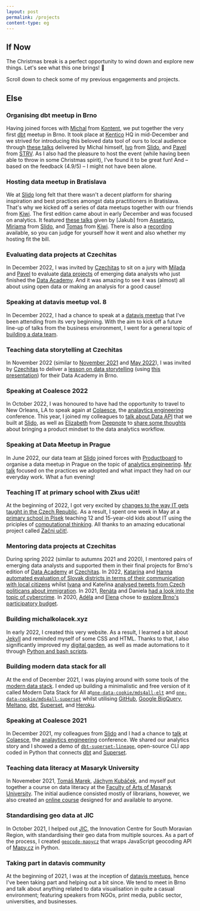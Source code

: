 ```yaml
---
layout: post
permalink: /projects
content-type: eg
---
```


## If Now
The Christmas break is a perfect opportunity to wind down and explore new things. Let's see what this one brings! 🎁

Scroll down to check some of my previous engagements and projects.

## Else

### Organising dbt meetup in Brno
Having joined forces with [Michal](https://www.linkedin.com/in/dubravcik) from [Kontent](https://kontent.ai/), we put together the very first [dbt](https://www.getdbt.com/) meetup in Brno. It took place at [Kentico](https://www.kentico.com/) HQ in mid-December and we strived for introducing this beloved data tool of ours to local audience through [these talks](https://docs.google.com/presentation/d/1XZS-x6uIiNbAKBOUHOGq-c8pg7Q-uYYh2FbHIMqeSus/edit?usp=sharing) delivered by Michal himself, [Ivo](https://www.linkedin.com/in/ivan-steiner) from [Slido](https://www.slido.com/), and [Pavel](https://www.linkedin.com/in/jezekpavel) from [STRV](https://www.strv.com/). As I also had the pleasure to host the event (while having been able to throw in some Christmas spirit), I've found it to be great fun! And – based on the feedback (4.9/5) – I might not have been alone.

### Hosting data meetup in Bratislava
We at [Slido](https://www.slido.com/) long felt that there wasn't a decent platform for sharing inspiration and best practices amongst data practitioners in Bratislava. That's why we kicked off a series of data meetups together with our friends from [Kiwi](https://www.kiwi.com/). The first edition came about in early December and was focused on analytics. It featured [these talks](https://docs.google.com/presentation/d/16lasZVOzDS87bCialZzpAa2Q9JS2zEbx8mEaH5euN9c/edit?usp=sharing) given by [Jakub] from [Assetario](https://www.assetario.com/), [Miriama](https://www.linkedin.com/in/miriama-k%C5%99%C3%AD%C5%BEkov%C3%A1-998731114) from [Slido](https://www.slido.com/), and [Tomas](https://www.linkedin.com/in/tomas-tremko) from [Kiwi](https://www.kiwi.com/). There is also a [recording](https://www.youtube.com/watch?v=aiY3TYQfLNU) available, so you can judge for yourself how it went and also whether my hosting fit the bill.

### Evaluating data projects at Czechitas
In December 2022, I was invited by [Czechitas](https://www.czechitas.cz/en) to sit on a jury with [Milada](https://www.linkedin.com/in/milada-sejnohova) and [Pavel](https://www.linkedin.com/in/pavel-klammert-9500046b) to evaluate [data projects](https://docs.google.com/spreadsheets/d/1bag3ntZsNyq9fi0AK2qWAF-6qQiTyrRr3dIO4FrkWJ8/edit?usp=sharing) of emerging data analysts who just finished the [Data Academy](https://www.czechitas.cz/kurzy/digitalni-akademie-data). And it was amazing to see it was (almost) all about using open data or making an analysis for a good cause!

### Speaking at datavis meetup vol. 8
In December 2022, I had a chance to speak at a [datavis meetup](https://datavismeetup.cz/) that I've been attending from its very beginning. With the aim to kick off a future line-up of talks from the business environment, I went for a general topic of [building a data team](https://docs.google.com/presentation/d/1vZcHtejtTQ7_QGLndS1ShC5O3jNxkKjjv5abtNH77M4/edit?usp=sharing).

### Teaching data storytelling at Czechitas
In November 2022 (similar to [November 2021](https://youtu.be/YoCbP-f_fEc) and [May 2022](https://youtu.be/XbPFNBdAdW0)), I was invited by [Czechitas](https://www.czechitas.cz/en) to deliver a [lesson on data storytelling](https://youtu.be/m0n4mWlg6bE) (using [this presentation](https://docs.google.com/presentation/d/17Zkeod1o1TYxVw-lFX49y0mSwqA7utFAatEMl4YsjIY/edit?usp=sharing)) for their Data Academy in Brno.

### Speaking at Coalesce 2022
In October 2022, I was honoured to have had the opportunity to travel to New Orleans, LA to speak again at [Colaesce](https://coalesce.getdbt.com/), the [analaytics engineering](https://www.getdbt.com/what-is-analytics-engineering/) conference. This year, I joined my colleagues to [talk about Data API](https://youtu.be/SIZ4b0HJbUo) that we built at [Slido](https://www.slido.com/), as well as [Elizabeth](https://www.linkedin.com/in/adlha) from [Deepnote](https://deepnote.com/) to [share some thoughts](https://youtu.be/VdiYC8LU4a0) about bringing a product mindset to the data analytics workflow.

### Speaking at Data Meetup in Prague
In June 2022, our data team at [Slido](https://www.slido.com/) joined forces with [Productboard](https://www.productboard.com/) to organise a data meetup in Prague on the topic of [analytics engineering](https://www.getdbt.com/what-is-analytics-engineering/). [My talk](https://youtu.be/x-NNLfh1jJA) focused on the practices we adopted and what impact they had on our everyday work. What a fun evening!

### Teaching IT at primary school with Zkus učit!
At the beginning of 2022, I got very excited by [changes to the way IT gets taught in the Czech Republic](https://revize.edu.cz/). As a result, I spent one week in May at a [primary school in Písek](https://www.zstylova.cz/eng/) teaching 12 and 15-year-old kids about IT using the priciples of [computational thinking](https://www.imysleni.cz/about-the-project). All thanks to an amazing educational project called [Začni učit!](https://zacniucit.cz/).

### Mentoring data projects at Czechitas
During spring 2022 (similar to autumns 2021 and 2020), I mentored pairs of emerging data analysts and supported them in their final projects for Brno's edition of [Data Academy](https://www.czechitas.cz/kurzy/digitalni-akademie-data) at [Czechitas](https://www.czechitas.cz/en). In 2022, [Katarína](https://www.linkedin.com/in/katarina-hlavacova/) and [Hanna](https://www.linkedin.com/in/hanna-de-lange-146a8b147/) [automated evaluation of Slovak districts in terms of their communication with local citizens](https://medium.com/@hanna.de.lange1991/odkaz-pre-starostu-automation-and-analysis-of-slovak-districts-evaluation-in-their-interaction-220b6058bfdc) whilst [Ivana](https://www.linkedin.com/in/ivana-benova/) and Kateřina [analysed tweets from Czech politicans about immigration](https://medium.com/@ivca.benova/anal%C3%BDza-tweet%C5%AF-poslanc%C5%AF-zam%C4%9B%C5%99en%C3%A1-na-t%C3%A9ma-uprchlictv%C3%AD-v-letech-2015-a-2022-d3306ab96b43). In 2021, [Renáta](https://www.linkedin.com/in/renata-turonova/) and Daniela [had a look into the topic of cybercrime](https://public.tableau.com/views/DAPROJEKTJakbezpenojevkyberprostoru/Dashboard1?:language=en-GB&:display_count=n&:origin=viz_share_link).
In 2020, [Adéla](https://www.linkedin.com/in/adela-procha/) and [Elena](https://www.linkedin.com/in/elena-gorokhova/) chose to [explore Brno's participatory budget](https://public.tableau.com/views/PaRo-grafy1/NavigationDB?:language=en-GB&:display_count=n&:origin=viz_share_link).

### Building michalkolacek.xyz
In early 2022, I created this very website. As a result, I learned a bit about [Jekyll](https://jekyllrb.com/) and reminded myself of some CSS and HTML. Thanks to that, I also significantly improved my [digital garden](/notes), as well as made automations to it through [Python and bash scripts](https://github.com/one-data-cookie/one-data-cookie.github.io/tree/main/utilities).

### Building modern data stack for all
At the end of December 2021, I was playing around with some tools of the [modern data stack](https://blog.getdbt.com/future-of-the-modern-data-stack/). I ended up building a minimalistic and free version of it called Modern Data Stack for All at[`one-data-cookie/mds4all-elt`](https://github.com/one-data-cookie/mds4all-elt) and [`one-data-cookie/mds4all-superset`](https://github.com/one-data-cookie/mds4all-superset) whilst utilising [GitHub](https://github.com/), [Google BigQuery](https://cloud.google.com/bigquery/), [Meltano](https://meltano.com/), [dbt](https://www.getdbt.com/), [Superset](https://superset.apache.org/), and [Heroku](https://dashboard.heroku.com/).

### Speaking at Coalesce 2021
In December 2021, my colleagues from [Slido](https://www.slido.com/) and I had a chance to [talk](https://youtu.be/YA0yqYSs9BQ) at [Colaesce](https://coalesce.getdbt.com/), the [analaytics engineering](https://www.getdbt.com/what-is-analytics-engineering/) conference. We shared our analytics story and I showed a demo of [`dbt-superset-lineage`](https://github.com/slidoapp/dbt-superset-lineage), open-source CLI app coded in Python that connects [dbt](https://www.getdbt.com/) and [Superset](https://superset.apache.org/).

### Teaching data literacy at Masaryk University
In Novemeber 2021, [Tomáš Marek](https://www.marektomas.cz/), [Jáchym Kubáček](https://www.linkedin.com/in/j%C3%A1chym-kub%C3%A1%C4%8Dek/), and myself put together a course on data literacy at the [Faculty of Arts of Masaryk University](https://www.phil.muni.cz/en). The initial audience consisted mostly of librarians, however, we also created an [online course](https://kisk.phil.muni.cz/kisk4future/datova-gramotnost) designed for and available to anyone.

### Standardising geo data at JIC
In October 2021, I helped out [JIC](https://www.jic.cz/en/), the Innovation Centre for South Moravian Region, with standardising their geo data from multiple sources. As a part of the process, I created [`geocode-mapycz`](https://github.com/one-data-cookie/geocode-mapycz) that wraps JavaScript geocoding API of [Mapy.cz](https://en.mapy.cz/) in Python.

### Taking part in datavis community
At the beginning of 2021, I was at the inception of [datavis meetups](https://datavismeetup.cz/), hence I've been taking part and helping out a bit since. We tend to meet in Brno and talk about anything related to data visualisation in quite a casual environment; featuring speakers from NGOs, print media, public sector, universities, and businesses.
